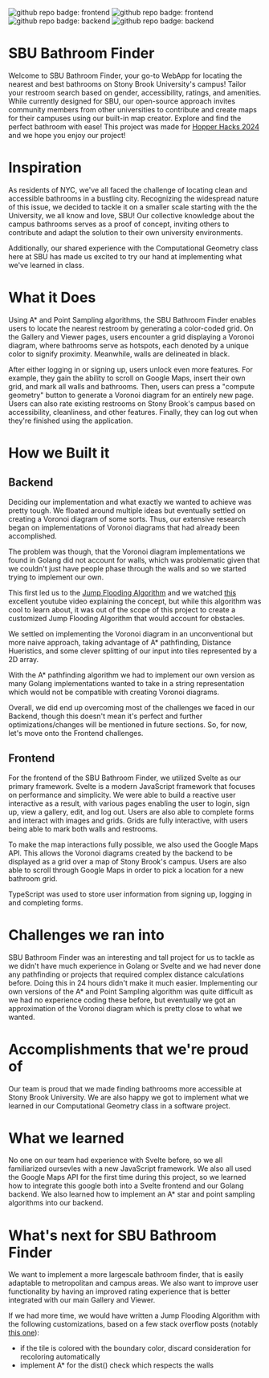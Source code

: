 ![github repo badge: frontend](https://img.shields.io/badge/Frontend-Svelte-Red) ![github repo badge: frontend](https://img.shields.io/badge/Frontend-TypeScript-Blue) ![github repo badge: backend](https://img.shields.io/badge/Backend-Go-8A2BE2) ![github repo badge: backend](https://img.shields.io/badge/Backend-Python-Orange) 

# SBU Bathroom Finder
Welcome to SBU Bathroom Finder, your go-to WebApp for locating the nearest and best bathrooms on Stony Brook University's campus! Tailor your restroom search based on gender, accessibility, ratings, and amenities. While currently designed for SBU, our open-source approach invites community members from other universities to contribute and create maps for their campuses using our built-in map creator. Explore and find the perfect bathroom with ease!
This project was made for [Hopper Hacks 2024](https://hopperhacks2024.devpost.com/) and we hope you enjoy our project!  

# Inspiration 
As residents of NYC, we've all faced the challenge of locating clean and accessible bathrooms in a bustling city. Recognizing the widespread nature of this issue, we decided to tackle it on a smaller scale starting with the the University, we all know and love, SBU! Our collective knowledge about the campus bathrooms serves as a proof of concept, inviting others to contribute and adapt the solution to their own university environments.   

Additionally, our shared experience with the Computational Geometry class here at SBU has made us excited to try our hand at implementing what we've learned in class. 

# What it Does
Using A* and Point Sampling algorithms, the SBU Bathroom Finder enables users to locate the nearest restroom by generating a color-coded grid. On the Gallery and Viewer pages, users encounter a grid displaying a Voronoi diagram, where bathrooms serve as hotspots, each denoted by a unique color to signify proximity. Meanwhile, walls are delineated in black.

After either logging in or signing up, users unlock even more features. For example, they gain the ability to scroll on Google Maps, insert their own grid, and mark all walls and bathrooms. Then, users can press a "compute geometry" button to generate a Voronoi diagram for an entirely new page. Users can also rate existing restrooms on Stony Brook's campus based on accessibility, cleanliness, and other features. Finally, they can log out when they're finished using the application.

# How we Built it

## Backend  
Deciding our implementation and what exactly we wanted to achieve was pretty tough. We floated around multiple ideas but eventually settled on creating a Voronoi diagram of some sorts. Thus, our extensive research began on implementations of Voronoi diagrams that had already been accomplished. 

The problem was though, that the Voronoi diagram implementations we found in Golang did not account for walls, which was problematic given that we couldn't just have people phase through the walls and so we started trying to implement our own. 

This first led us to the [Jump Flooding Algorithm](https://en.wikipedia.org/wiki/Jump_flooding_algorithm) and we watched [this](https://www.youtube.com/watch?v=AT0jTugdi0M) excellent youtube video explaining the concept, but while this algorithm was cool to learn about, it was out of the scope of this project to create a customized Jump Flooding Algorithm that would account for obstacles. 

We settled on implementing the Voronoi diagram in an unconventional but more naive approach, taking advantage of A* pathfinding, Distance Hueristics, and some clever splitting of our input into tiles represented by a 2D array.  

With the A* pathfinding algorithm we had to implement our own version as many Golang implementations wanted to take in a string representation which would not be compatible with creating Voronoi diagrams. 

Overall, we did end up overcoming most of the challenges we faced in our Backend, though this doesn't mean it's perfect and further optimizations/changes will be mentioned in future sections. So, for now, let's move onto the Frontend challenges.

## Frontend
For the frontend of the SBU Bathroom Finder, we utilized Svelte as our primary framework. Svelte is a modern JavaScript framework that focuses on performance and simplicity. We were able to build a reactive user interactive as a result, with various pages enabling the user to login, sign up, view a gallery, edit, and log out. Users are also able to complete forms and interact with images and grids. Grids are fully interactive, with users being able to mark both walls and restrooms.

To make the map interactions fully possible, we also used the Google Maps API. This allows the Voronoi diagrams created by the backend to be displayed as a grid over a map of Stony Brook's campus. Users are also able to scroll through Google Maps in order to pick a location for a new bathroom grid.

TypeScript was used to store user information from signing up, logging in and completing forms.

# Challenges we ran into
SBU Bathroom Finder was an interesting and tall project for us to tackle as we didn't have much experience in Golang or Svelte and we had never done any pathfinding or projects that required complex distance calculations before. Doing this in 24 hours didn't make it much easier. Implementing our own versions of the A* and Point Sampling algorithm was quite difficult as we had no experience coding these before, but eventually we got an approximation of the Voronoi diagram which is pretty close to what we wanted.

# Accomplishments that we're proud of
Our team is proud that we made finding bathrooms more accessible at Stony Brook University. We are also happy we got to implement what we learned in our Computational Geometry class in a software project.

# What we learned
No one on our team had experience with Svelte before, so we all familiarized oursevles with a new JavaScript framework. We also all used the Google Maps API for the first time during this project, so we learned how to integrate this google both into a Svelte frontend and our Golang backend.
We also learned how to implement an A* star and point sampling algorithms into our backend.

# What's next for SBU Bathroom Finder
We want to implement a more largescale bathroom finder, that is easily adaptable to metropolitan and campus areas. We also want to improve user functionality by having an improved rating experience that is better integrated with our main Gallery and Viewer.

If we had more time, we would have written a Jump Flooding Algorithm with the following customizations, based on a few stack overflow posts (notably [this one](https://stackoverflow.com/questions/73255352/creating-a-voroni-diagram-with-arbitrary-boundaries)):
  - if the tile is colored with the boundary color, discard consideration for recoloring automatically
  - implement A* for the dist() check which respects the walls
